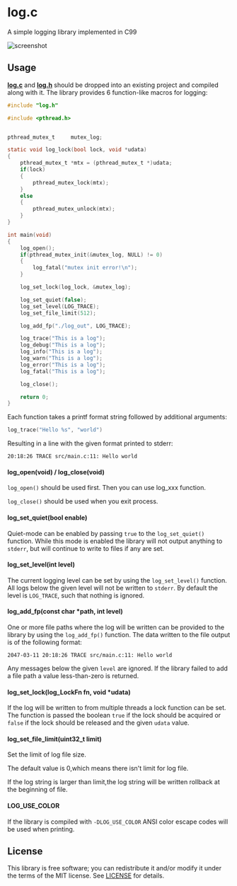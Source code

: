# log.c
A simple logging library implemented in C99

![screenshot](https://cloud.githubusercontent.com/assets/3920290/23831970/a2415e96-0723-11e7-9886-f8f5d2de60fe.png)


## Usage
**[log.c](src/log.c?raw=1)** and **[log.h](src/log.h?raw=1)** should be dropped
into an existing project and compiled along with it. The library provides 6
function-like macros for logging:

```c
#include "log.h"

#include <pthread.h>


pthread_mutex_t     mutex_log;

static void log_lock(bool lock, void *udata)
{
    pthread_mutex_t *mtx = (pthread_mutex_t *)udata;
	if(lock)
    {
        pthread_mutex_lock(mtx);        
    }
    else 
    {
        pthread_mutex_unlock(mtx);       
    }
}

int main(void)
{
    log_open();
    if(pthread_mutex_init(&mutex_log, NULL) != 0)
    {
        log_fatal("mutex init error!\n");
    }

    log_set_lock(log_lock, &mutex_log);

    log_set_quiet(false);
    log_set_level(LOG_TRACE);
    log_set_file_limit(512);

    log_add_fp("./log_out", LOG_TRACE);

    log_trace("This is a log");
    log_debug("This is a log");
    log_info("This is a log");
    log_warn("This is a log");
    log_error("This is a log");
    log_fatal("This is a log");

    log_close();

	return 0;
}
```

Each function takes a printf format string followed by additional arguments:

```c
log_trace("Hello %s", "world")
```

Resulting in a line with the given format printed to stderr:

```
20:18:26 TRACE src/main.c:11: Hello world
```

#### log_open(void) / log_close(void)
`log_open()` should be used first. Then you can use log_xxx function.

`log_close()` should be used when you exit process.


#### log_set_quiet(bool enable)
Quiet-mode can be enabled by passing `true` to the `log_set_quiet()` function.
While this mode is enabled the library will not output anything to `stderr`, but
will continue to write to files if any are set.


#### log_set_level(int level)
The current logging level can be set by using the `log_set_level()` function.
All logs below the given level will not be written to `stderr`. By default the
level is `LOG_TRACE`, such that nothing is ignored.


#### log_add_fp(const char *path, int level)
One or more file paths where the log will be written can be provided to the
library by using the `log_add_fp()` function. The data written to the file
output is of the following format:

```
2047-03-11 20:18:26 TRACE src/main.c:11: Hello world
```

Any messages below the given `level` are ignored. If the library failed to add a
file path a value less-than-zero is returned.


#### log_set_lock(log_LockFn fn, void *udata)
If the log will be written to from multiple threads a lock function can be set.
The function is passed the boolean `true` if the lock should be acquired or
`false` if the lock should be released and the given `udata` value.

#### log_set_file_limit(uint32_t limit)
Set the limit of log file size.

The default value is 0,which means there isn't limit for log file.

If the log string is larger than limit,the log string will be written rollback at the beginning of file.

#### LOG_USE_COLOR
If the library is compiled with `-DLOG_USE_COLOR` ANSI color escape codes will
be used when printing.


## License
This library is free software; you can redistribute it and/or modify it under
the terms of the MIT license. See [LICENSE](LICENSE) for details.
